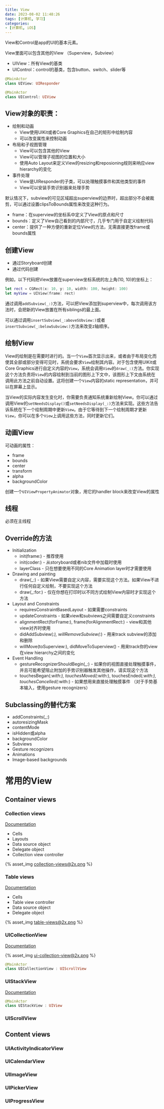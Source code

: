 ```yaml
---
title: View
date: 2023-08-02 11:48:26
tags: [计算机, 学习]
categories:
- [计算机, iOS]
---
```

View和Control是app的UI的基本元素。

View里面可以包含其他的View （Superview，Subview）

- UIView：所有View的基类
- UIControl：control的基类，包含button、switch、slider等

```swift
@MainActor
class UIView: UIResponder
```

```swift
@MainActor
class UIControl: UIView
```

## View对象的职责：
- 绘制和动画
  - View使用UIKit或者Core Graphics在自己的矩形中绘制内容
  - 可以改变属性来控制动画
- 布局和子视图管理
  - View可以包含其他的View
  - View可以管理子视图的位置和大小
  - 使用Auto Layout来定义View的resizing和reposioning规则来响应view hierarchy的变化
- 事件处理
  - View是UIResponder的子类，可以处理触摸事件和其他类型的事件
  - View可以安装手势识别器来处理手势

默认情况下，subview的可见区域超出superview的边界时，超出部分不会被裁剪，可以通过设置clipsToBounds属性来改变这种行为。

- frame：在superview的坐标系中定义了View的原点和尺寸
- bounds：定义了View自己看到的内部尺寸，几乎专门用于自定义绘制代码
- center：提供了一种方便的重新定位View的方法，无需直接更改frame或bounds属性

## 创建View
- 通过Storyboard创建
- 通过代码创建

例如，以下代码把View放置在superview坐标系统的左上角(10, 10)的坐标上：
```swift
let rect = CGRect(x: 10, y: 10, width: 100, height: 100)
let myView = UIView(frame: rect)
```
通过调用`addSubview(_:)`方法，可以把View添加到superview中，每次调用该方法时，会把新的View放置在所有siblings的最上面。

可以通过调用`insertSubview(_:aboveSUbview:)`或者`insertSubview(_:belowSubview:)`方法来改变z轴顺序。

## 绘制View
View的绘制是在需要时进行的。当一个`View`首次显示出来，或者由于布局变化而使其全部或部分变得可见时，系统会要求`View`绘制其内容。对于包含使用UIKit或Core Graphics进行自定义内容的`View`，系统会调用`View`的`draw(_:)`方法。你实现这个方法负责将`View`的内容绘制到当前的图形上下文中，该图形上下文由系统在调用此方法之前自动设置。这将创建一个`View`内容的static representation，并可以在屏幕上显示。

当View的实际内容发生变化时，你需要负责通知系统重新绘制View。你可以通过调用View的`setNeedsDisplay()`或`setNeedsDisplay(_:)`方法来实现。这些方法告诉系统在下一个绘制周期中更新`View`。由于它等待到下一个绘制周期才更新`View`，你可以在多个`View`上调用这些方法，同时更新它们。

## 动画View
可动画的属性：
- frame
- bounds
- center
- transform
- alpha
- backgroundColor

创建一个`UIViewPropertyAnimator`对象，用它的handler block来改变View的属性

## 线程
必须在主线程

## Override的方法
- Initialization
  - init(frame:) - 推荐使用
  - init(coder:) - 从storyboard或者nib文件中加载时使用
  - layerClass - 只在想要使用不同的Core Animation layer时才需要使用
- Drawing and painting
  - draw(_:) - 如果View需要自定义内容，需要实现这个方法。如果View不进行任何自定义绘制，不要实现这个方法
  - draw(_:for:) - 仅在你想在打印时以不同方式绘制View内容时才实现这个方法
- Layout and Constraints
  - requiresConstraintBasedLayout - 如果需要constraints
  - updateConstraints - 如果view和subviews之间需要自定义constraints
  - alignmentRect(forFrame:), frame(forAlignmentRect:) - view和其他view对齐时使用
  - didAddSubview(_:), willRemoveSubview(_:) - 用来track subview的添加和删除
  - willMove(toSuperview:), didMoveToSuperview() - 用来track你的view在view hierarchy之间的变化
- Event Handling
  - gestureRecognizerShouldBegin(_:) - 如果你的视图直接处理触摸事件，并且可能希望阻止附加的手势识别器触发其他操作，请实现这个方法
  - touchesBegan(_:with:), touchesMoved(_:with:), touchesEnded(_:with:), touchesCancelled(_:with:) - 如果想用来直接处理触摸事件 （对于手势基本输入，使用gesture recognizers）

## Subclassing的替代方案
- addConstraints(_:)
- autoresizingMask
- contentMode
- isHidden或alpha
- backgroundColor
- Subviews
- Gesture recognizers
- Animations
- Image-based backgrounds

# 常用的View
## Container views
### Collection views
[Documentation](https://developer.apple.com/documentation/uikit/views_and_controls/collection_views)

- Cells
- Layouts
- Data source object
- Delegate object
- Collection view controller

{% asset_img collection-views@2x.png %}

### Table views
[Documentation](https://developer.apple.com/documentation/uikit/views_and_controls/table_views)

- Cells
- Table view controller
- Data source object
- Delegate object

{% asset_img table-views@2x.png %}

### UICollectionView
[Documentation](https://developer.apple.com/documentation/uikit/uicollectionview)

{% asset_img ui-collection-view@2x.png %}

```swift
@MainActor
class UICollectionView : UIScrollView
```

### UIStackView
[Documentation](https://developer.apple.com/documentation/uikit/uistackview)

```swift
@MainActor
class UIStackView : UIView
```

### UIScrollView

## Content views
### UIActivityIndicatorView
### UICalendarView
### UIImageView
### UIPickerView
### UIProgressView

